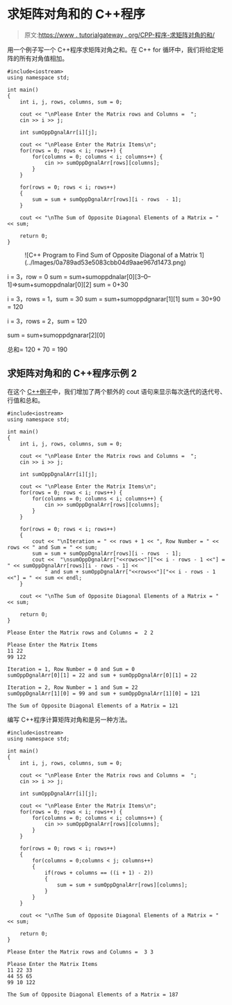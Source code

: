 # 求矩阵对角和的 C++程序

> 原文:[https://www . tutorialgateway . org/CPP-程序-求矩阵对角的和/](https://www.tutorialgateway.org/cpp-program-to-find-sum-of-opposite-diagonal-of-a-matrix/)

用一个例子写一个 C++程序求矩阵对角之和。在 C++ for 循环中，我们将给定矩阵的所有对角值相加。

```
#include<iostream>
using namespace std;

int main()
{
	int i, j, rows, columns, sum = 0;

	cout << "\nPlease Enter the Matrix rows and Columns =  ";
	cin >> i >> j;

	int sumOppDgnalArr[i][j];

	cout << "\nPlease Enter the Matrix Items\n";
	for(rows = 0; rows < i; rows++)	{
		for(columns = 0; columns < i; columns++) {
			cin >> sumOppDgnalArr[rows][columns];
		}		
	}

 	for(rows = 0; rows < i; rows++)
  	{
  		sum = sum + sumOppDgnalArr[rows][i - rows  - 1];
  	}

  	cout << "\nThe Sum of Opposite Diagonal Elements of a Matrix = " << sum;

 	return 0;
}
```

<figure class="wp-block-image size-large">![C++ Program to Find Sum of Opposite Diagonal of a Matrix 1](../Images/0a789ad53e5083cbb04d9aae967d1473.png)</figure>

i = 3，row = 0
sum = sum+sumoppdnalar[0][3–0–1]=>sum+sumoppdnalar[0][2]
sum = 0+30

i = 3，rows = 1，sum = 30
sum = sum+sumoppdgnarar[1][1]
sum = 30+90 = 120

i = 3，rows = 2，sum = 120

sum = sum+sumoppdgnarar[2][0]

总和= 120 + 70 = 190

## 求矩阵对角和的 C++程序示例 2

在这个 [C++例子](https://www.tutorialgateway.org/cpp-programs/)中，我们增加了两个额外的 cout 语句来显示每次迭代的迭代号、行值和总和。

```
#include<iostream>
using namespace std;

int main()
{
	int i, j, rows, columns, sum = 0;

	cout << "\nPlease Enter the Matrix rows and Columns =  ";
	cin >> i >> j;

	int sumOppDgnalArr[i][j];

	cout << "\nPlease Enter the Matrix Items\n";
	for(rows = 0; rows < i; rows++)	{
		for(columns = 0; columns < i; columns++) {
			cin >> sumOppDgnalArr[rows][columns];
		}		
	}

 	for(rows = 0; rows < i; rows++)
  	{
  		cout << "\nIteration = " << rows + 1 << ", Row Number = " << rows << " and Sum = " << sum;
  		sum = sum + sumOppDgnalArr[rows][i - rows  - 1]; 		
		cout <<  "\nsumOppDgnalArr["<<rows<<"]["<< i - rows - 1 <<"] = " << sumOppDgnalArr[rows][i - rows - 1] << 
			" and sum + sumOppDgnalArr["<<rows<<"]["<< i - rows - 1 <<"] = " << sum << endl;
  	}

  	cout << "\nThe Sum of Opposite Diagonal Elements of a Matrix = " << sum;

 	return 0;
}
```

```
Please Enter the Matrix rows and Columns =  2 2

Please Enter the Matrix Items
11 22
99 122

Iteration = 1, Row Number = 0 and Sum = 0
sumOppDgnalArr[0][1] = 22 and sum + sumOppDgnalArr[0][1] = 22

Iteration = 2, Row Number = 1 and Sum = 22
sumOppDgnalArr[1][0] = 99 and sum + sumOppDgnalArr[1][0] = 121

The Sum of Opposite Diagonal Elements of a Matrix = 121
```

编写 C++程序计算矩阵对角和是另一种方法。

```
#include<iostream>
using namespace std;

int main()
{
	int i, j, rows, columns, sum = 0;

	cout << "\nPlease Enter the Matrix rows and Columns =  ";
	cin >> i >> j;

	int sumOppDgnalArr[i][j];

	cout << "\nPlease Enter the Matrix Items\n";
	for(rows = 0; rows < i; rows++)	{
		for(columns = 0; columns < i; columns++) {
			cin >> sumOppDgnalArr[rows][columns];
		}		
	}

 	for(rows = 0; rows < i; rows++)
  	{
  		for(columns = 0;columns < j; columns++)
  		{
  			if(rows + columns == ((i + 1) - 2))
			{
  				sum = sum + sumOppDgnalArr[rows][columns];
			}		
		}		
  	}

  	cout << "\nThe Sum of Opposite Diagonal Elements of a Matrix = " << sum;

 	return 0;
}
```

```
Please Enter the Matrix rows and Columns =  3 3

Please Enter the Matrix Items
11 22 33
44 55 65
99 10 122

The Sum of Opposite Diagonal Elements of a Matrix = 187
```